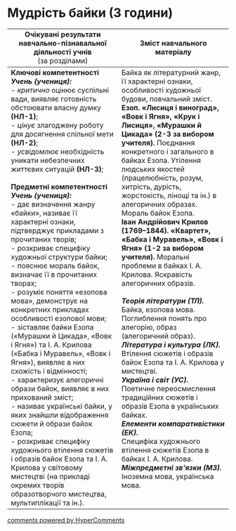 <div id="hypercomments_widget" class="js-hypercomments-widget invisible"></div>

# Мудрість байки (3 години)

<table>
  <tr>
    <td width="50%" align="center"><b>Очікувані результати навчально-пізнавальної діяльності учнів</b><br>
(за розділами)</td>
    <td width="50%" align="center"><b>Зміст навчального матеріалу</b></td>
  </tr>
<tbody>
  <tr>
    <td width="50%" style="vertical-align:top !important;">
<b>Ключові компетентності</b><br>
<i><b>Учень (учениця):</b></i><br>
- <i>критично</i> оцінює суспільні вади, виявляє готовність обстоювати власну думку <b>(НЛ-1)</b>;<br>
- <i>цінує</i> злагоджену роботу для досягнення спільної мети <b>(НЛ-2)</b>;<br>
- <i>усвідомлює</i> необхідність уникати небезпечних життєвих ситуацій <b>(НЛ-3)</b>;<br>
<br>
<b>Предметні компетентності</b><br>
<b><i>Учень (учениця):</i></b><br>
- дає визначення жанру «байки», називає її характерні ознаки, підтверджує прикладами з прочитаних творів;<br>
- розкриває специфіку художньої структури байки;<br>
- пояснює мораль  байок, визначає її в прочитаних творах;<br>
- розуміє поняття «езопова мова», демонструє на конкретних прикладах особливості езопової мови;<br>
- зіставляє байки Езопа («Мурашки й Цикада», «Вовк і Ягня») та І. А. Крилова («Бабка і Муравель», «Вовк і Ягня»), виявляє в них схожість і відмінності;<br>
- характеризує алегоричні образи байок, виявляє в них прихований зміст;<br>
- називає українські байки, у яких знайшли відображення сюжети й образи байок Езопа;<br>
- розкриває специфіку художнього втілення сюжетів і образів байок Езопа та І. А. Крилова у світовому мистецтві (на прикладі окремих творів образотворчого мистецтва, мультиплікації та ін.).
</td>
    <td width="50%" style="vertical-align:top !important;">
Байка як літературний жанр, її характерні ознаки, особливості художньої будови, повчальний зміст.<br>
<b>Езоп. «Лисиця і виноград», «Вовк і Ягня», «Крук і Лисиця», «Мурашки й Цикада» (2-3 за вибором учителя).</b> Поєднання конкретного і загального в байках Езопа. Утілення людських якостей (працелюбність, розум, хитрість, дурість, жорстокість, лінощі та ін.) в алегоричних образах. Мораль байок Езопа.<br>
<b>Іван Андрійович Крилов (1769–1844). «Квартет»,  «Бабка і Муравель», «Вовк і Ягня» (1-2 за вибором учителя).</b> Моральні проблеми в байках І. А. Крилова. Яскравість алегоричних образів.<br>
<br>
<b><i>Теорія літератури (ТЛ).</i></b><br> 
Байка, езопова мова. Поглиблення понять про алегорію, образ (алегоричний образ).<br>
<b><i>Література і культура (ЛК).</i></b><br> 
Втілення сюжетів і образів байок Езопа та І. А. Крилова у мистецтві.<br>
<b><i>Україна і світ (УС).</i></b><br> 
Поетичне переосмислення традиційних сюжетів і образів Езопа в українських байках.<br>
<b><i>Елементи компаративістики (ЕК).</i></b><br> 
Специфіка художнього втілення сюжетів Езопа в байках І. А. Крилова.<br>
<b><i>Міжпредметні зв’язки (МЗ).</i></b><br>
Іноземна мова, українська мова.
  </td>
</tbody>
</table>

<div class="js-hypercomments-container">
<a href="http://hypercomments.com" class="hc-link" title="comments widget">comments powered by HyperComments</a>
</div>